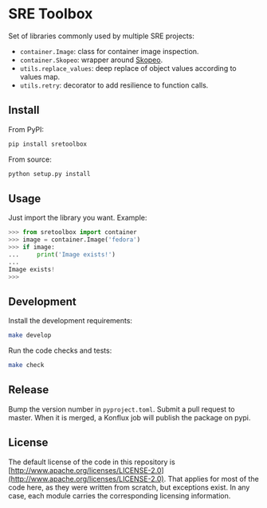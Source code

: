
# SRE Toolbox

Set of libraries commonly used by multiple SRE projects:

- ``container.Image``: class for container image inspection.
- ``container.Skopeo``: wrapper around [Skopeo](https://github.com/containers/skopeo).
- ``utils.replace_values``: deep replace of object values according to values map.
- ``utils.retry``: decorator to add resilience to function calls.

## Install

From PyPI:

```bash
pip install sretoolbox
```

From source:

```bash
python setup.py install
```

## Usage

Just import the library you want. Example:

```python
>>> from sretoolbox import container
>>> image = container.Image('fedora')
>>> if image:
...     print('Image exists!')
...
Image exists!
>>>
```

## Development

Install the development requirements:

```bash
make develop
```

Run the code checks and tests:

```bash
make check
```

## Release

Bump the version number in `pyproject.toml`. Submit a pull
request to master. When it is merged, a Konflux job will publish the package on pypi.

## License

The default license of the code in this repository is
[http://www.apache.org/licenses/LICENSE-2.0](http://www.apache.org/licenses/LICENSE-2.0).
That applies for most of the code here, as they were written from scratch,
but exceptions exist. In any case, each module carries the corresponding
licensing information.
